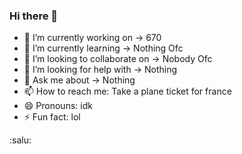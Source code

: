 ### Hi there 👋

- 🔭 I’m currently working on -> 670
- 🌱 I’m currently learning -> Nothing Ofc
- 👯 I’m looking to collaborate on -> Nobody Ofc
- 🤔 I’m looking for help with -> Nothing
- 💬 Ask me about -> Nothing
- 📫 How to reach me: Take a plane ticket for france 
- 😄 Pronouns: idk
- ⚡ Fun fact: lol

:salu:
